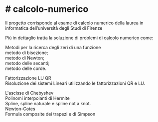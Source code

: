 <h1> # calcolo-numerico</h1>
Il progetto corrisponde al esame di calcolo numerico della laurea in informatica dell’università degli Studi di Firenze


Più in dettaglio tratta la soluzione di problemi di calcolo numerico come:

Metodi per la ricerca degli zeri di una funzione<br> 
 metodo di bisezione;<br>
 metodo di Newton;<br>
 metodo delle secanti;<br>
 metodo delle corde.<br>

Fattorizzazione LU QR<br>
Risoluzione dei sistemi Lineari utilizzando le fattorizzazioni QR e LU.<br>


L'ascisse di Chebyshev<br>
Polinomi interpolanti di Hermite<br>
Spline, spline naturale e spline not a knot.<br>
Newton-Cotes<br>
Formula composite dei trapezi e di Simpson  <br>

